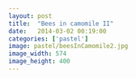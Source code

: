 ```yaml
---
layout: post
title:  "Bees in camomile II"
date:   2014-03-02 00:19:00
categories: ['pastel']
image: pastel/beesInCamomile2.jpg
image_width: 574
image_height: 400
---
```


